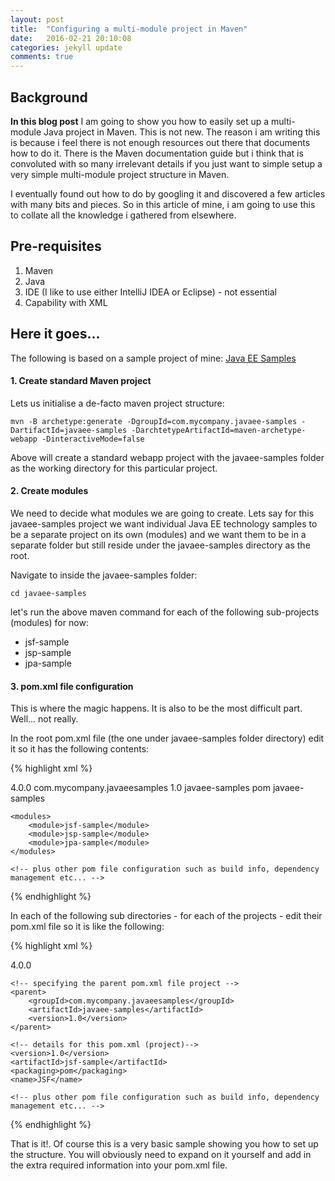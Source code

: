 ```yaml
---
layout: post
title:  "Configuring a multi-module project in Maven"
date:   2016-02-21 20:10:08
categories: jekyll update
comments: true
---
```


## Background
<p><strong>In this blog post</strong> I am going to show you how to easily set up a multi-module Java project in Maven. This is not new. The reason i am writing this is because i feel there is not enough resources out there that documents how to do it. There is the Maven documentation guide but i think that is convoluted with so many irrelevant details if you just want to simple setup a very simple multi-module project structure in Maven.</p>

I eventually found out how to do by googling it and discovered a few articles with many bits and pieces. So in this article of mine, i am going to use this to collate all the knowledge i gathered from elsewhere.

## Pre-requisites

1. Maven
2. Java
3. IDE (I like to use either IntelliJ IDEA or Eclipse) - not essential
4. Capability with XML

## Here it goes...

The following is based on a sample project of mine: [Java EE Samples](https://github.com/colinbut/javaee-samples)


#### 1. Create standard Maven project
Lets us initialise a de-facto maven project structure:

```
mvn -B archetype:generate -DgroupId=com.mycompany.javaee-samples -DartifactId=javaee-samples -DarchtetypeArtifactId=maven-archetype-webapp -DinteractiveMode=false
```

Above will create a standard webapp project with the javaee-samples folder as the working directory for this particular project.

#### 2. Create modules
We need to decide what modules we are going to create. Lets say for this javaee-samples project we want individual Java EE technology samples to be a separate project on its own (modules) and we want them to be in a separate folder but still reside under the javaee-samples directory as the root.

Navigate to inside the javaee-samples folder:

```
cd javaee-samples
```

let's run the above maven command for each of the following sub-projects (modules) for now:

- jsf-sample
- jsp-sample
- jpa-sample

#### 3. pom.xml file configuration

This is where the magic happens. It is also to be the most difficult part. Well... not really.

In the root pom.xml file (the one under javaee-samples folder directory) edit it so it has the following contents:

{% highlight xml %}
<?xml version="1.0" encoding="UTF-8"?>
<project xmlns="http://maven.apache.org/POM/4.0.0" xmlns:xsi="http://www.w3.org/2001/XMLSchema-instance" xsi:schemaLocation="http://maven.apache.org/POM/4.0.0                               http://maven.apache.org/maven-v4_0_0.xsd">
    <modelVersion>4.0.0</modelVersion>
    <groupId>com.mycompany.javaeesamples</groupId>
    <version>1.0</version>
    <artifactId>javaee-samples</artifactId>
    <packaging>pom</packaging>
    <name>javaee-samples</name>

    <modules>
        <module>jsf-sample</module>
        <module>jsp-sample</module>
        <module>jpa-sample</module>
    </modules>

    <!-- plus other pom file configuration such as build info, dependency management etc... -->
</project>
{% endhighlight %}

In each of the following sub directories - for each of the projects - edit their pom.xml file so it is like the following:

{% highlight xml %}
<?xml version="1.0" encoding="UTF-8"?>
<project xmlns="http://maven.apache.org/POM/4.0.0" xmlns:xsi="http://www.w3.org/2001/XMLSchema-instance" xsi:schemaLocation="http://maven.apache.org/POM/4.0.0                               http://maven.apache.org/maven-v4_0_0.xsd">
    <modelVersion>4.0.0</modelVersion>

    <!-- specifying the parent pom.xml file project -->
    <parent>
        <groupId>com.mycompany.javaeesamples</groupId>
        <artifactId>javaee-samples</artifactId>
        <version>1.0</version>
    </parent>

    <!-- details for this pom.xml (project)-->
    <version>1.0</version>
    <artifactId>jsf-sample</artifactId>
    <packaging>pom</packaging>
    <name>JSF</name>

    <!-- plus other pom file configuration such as build info, dependency management etc... -->

</project>
{% endhighlight %}

That is it!. Of course this is a very basic sample showing you how to set up the structure. You will obviously need to expand on it yourself and add in the extra required information into your pom.xml file.
